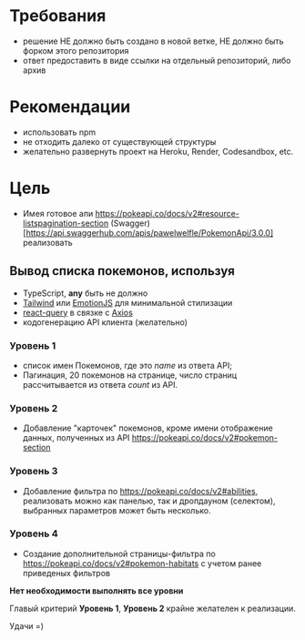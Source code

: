 # Требования

- решение НЕ должно быть создано в новой ветке, НЕ должно быть форком этого репозитория
- ответ предоставить в виде ссылки на отдельный репозиторий, либо архив

# Рекомендации

- использовать npm
- не отходить далеко от существующей структуры
- желательно развернуть проект на Heroku, Render, Codesandbox, etc.

# Цель

- Имея готовое апи https://pokeapi.co/docs/v2#resource-listspagination-section (Swagger)[https://api.swaggerhub.com/apis/pawelwelfle/PokemonApi/3.0.0] реализовать

## Вывод списка покемонов, используя

- TypeScript, **any** быть не должно
- [Tailwind](https://tailwindcss.com/) или [EmotionJS](https://emotion.sh/docs/styled) для минимальной стилизации
- [react-query](https://tanstack.com/query) в связке с [Axios](https://github.com/axios/axios)
- кодогенерацию API клиента (желательно)

### Уровень 1

- список имен Покемонов, где это _name_ из ответа API;
- Пагинация, 20 покемонов на странице, число страниц рассчитывается из ответа _count_ из API.

### Уровень 2

- Добавление "карточек" покемонов, кроме имени отображение данных, полученных из API https://pokeapi.co/docs/v2#pokemon-section

### Уровень 3

- Добавление фильтра по https://pokeapi.co/docs/v2#abilities, реализовать можно как панелью, так и дропдауном (селектом), выбранных параметров может быть несколько.

### Уровень 4

- Создание дополнительной страницы-фильтра по https://pokeapi.co/docs/v2#pokemon-habitats с учетом ранее приведеных фильтров

**Нет необходимости выполнять все уровни**

Главый критерий **Уровень 1**, **Уровень 2** крайне желателен к реализации.

Удачи =)
